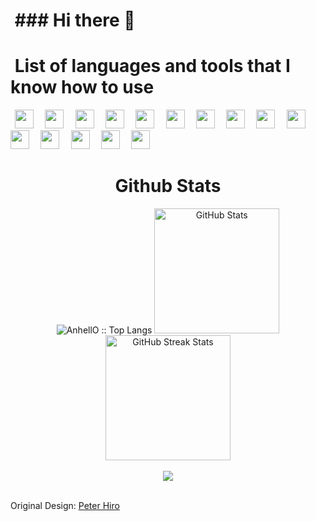<div>
    <div>
      <h1>&nbsp;### Hi there 👋</h1>
      <h1>&nbsp;List of languages and tools that I know how to use</h1>
      <p align='left'>
      <code> <img height="30" src="https://img.shields.io/badge/python-3670A0?style=for-the-badge&logo=python&logoColor=white"> </code>
      <code> <img height="30" src="https://img.shields.io/badge/Wikipedia-%23000000.svg?style=for-the-badge&logo=wikipedia&logoColor=white"> </code>
      <code> <img height="30" src="https://img.shields.io/badge/Microsoft_Office-D83B01?style=for-the-badge&logo=microsoft-office&logoColor=white"> </code>
      <code> <img height="30" src="https://img.shields.io/badge/Visual%20Studio-5C2D91.svg?style=for-the-badge&logo=visual-studio&logoColor=white"> </code>
      <code> <img height="30" src="https://img.shields.io/badge/c-%2300599C.svg?style=for-the-badge&logo=c&logoColor=white"> </code>
      <code> <img height="30" src="https://img.shields.io/badge/c++-%2300599C.svg?style=for-the-badge&logo=c%2B%2B&logoColor=white"> </code>
      <code> <img height="30" src="https://img.shields.io/badge/git-%23F05033.svg?style=for-the-badge&logo=git&logoColor=white"> </code>
      <code> <img height="30" src="https://img.shields.io/badge/Windows%20Terminal-%234D4D4D.svg?style=for-the-badge&logo=windows-terminal&logoColor=white"> </code>
      <code> <img height="30" src="https://img.shields.io/badge/PowerShell-%235391FE.svg?style=for-the-badge&logo=powershell&logoColor=white"> </code>
      <code> <img height="30" src="https://img.shields.io/badge/Tor-7D4698?style=for-the-badge&logo=Tor-Browser&logoColor=white"> </code>
      <code> <img height="30" src="https://img.shields.io/badge/Google%20Chrome-4285F4?style=for-the-badge&logo=GoogleChrome&logoColor=white"> </code>
      <code> <img height="30" src="https://img.shields.io/badge/adobe%20photoshop-%2331A8FF.svg?style=for-the-badge&logo=adobe%20photoshop&logoColor=white"> </code>
      <code> <img height="30" src="https://img.shields.io/badge/adobe-%23FF0000.svg?style=for-the-badge&logo=adobe&logoColor=white"> </code>
      <code> <img height="30" src="https://img.shields.io/badge/adobe%20illustrator-%23FF9A00.svg?style=for-the-badge&logo=adobe%20illustrator&logoColor=white"> </code>
      <code> <img height="30" src="https://img.shields.io/badge/-Stackoverflow-FE7A16?style=for-the-badge&logo=stack-overflow&logoColor=white"> </code>
      </p>
    </div>
    <div align=center>
        <h1>Github Stats</h1>
        <img src="https://github-readme-stats.vercel.app/api/top-langs/?username=XORandom&langs_count=10&title_color=6FDA44&text_color=FFFFFF&&theme=dark&layout=compact" alt="AnhellO :: Top Langs" />
        <img src="https://github-readme-stats.vercel.app/api?username=XORandom&title_color=6FDA44&text_color=FFFFFF&show_icons=true&icon_color=6FDA44&include_all_commits=true&count_private=true&theme=dark" alt="GitHub Stats" height="200" />
        <br>
        <!--
        <img src="https://github-readme-stats.vercel.app/api/top-langs?username=XORandom&layout=compact&title_color=6FDA44&text_color=FFFFFF&theme=dark" alt="GitHub Most Used Languages" height="200" />
        <br>
        -->
        <img src="https://github-readme-streak-stats.herokuapp.com/?user=XORandom&theme=dark&date_format=j%20M%5B%20Y%5D&currStreakLabel=6FDA44&fire=6FDA44&ring=6FDA44" alt="GitHub Streak Stats" height="200" />
        <br>
        <br>
        <img src="https://github-profile-trophy.vercel.app/?username=XORandom&column=6&title=Stars,Followers,Commit,Issues,PullRequest,Repo">
        <br>
        <br>
    </div>
</div>

<!-- ## [![trophy](https://github-profile-trophy.vercel.app/?username=XORandom&column=4)](https://github.com/ryo-ma/github-profile-trophy) -->

Original Design: [Peter Hiro](https://github.com/0xHir0)
